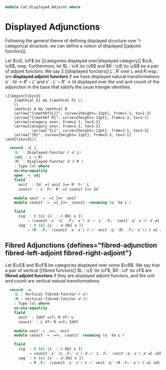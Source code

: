 <!--
```agda
open import Cat.Functor.Equivalence
open import Cat.Displayed.Functor
open import Cat.Instances.Functor
open import Cat.Functor.Adjoint
open import Cat.Displayed.Base
open import Cat.Prelude
```
-->

```agda
module Cat.Displayed.Adjoint where
```

# Displayed Adjunctions

Following the general theme of defining displayed structure over
1-categorical structure, we can define a notion of displayed
[[adjoint functors]].

Let $\cE, \cF$ be [[categories displayed over|displayed category]] $\cA,
\cB$, resp.  Furthermore, let $L : \cA \to \cB$ and $R : \cB \to \cB$ be
a pair of adjoint functors. We say 2 [[displayed functors]] $L', R'$ over
$L$ and $R$ resp. are **displayed adjoint functors** if we have
displayed natural transformations $\eta' : \mathrm{Id} \to R' \circ L'$
and $\varepsilon' : L' \circ R' \to \mathrm{Id}$ displayed over the unit
and counit of the adjunction in the base that satisfy the usual triangle
identities.

~~~{.quiver}
\[\begin{tikzcd}
	{\mathcal E} && {\mathcal F} \\
	\\
	\mathcal A && \mathcal B
	\arrow["{\mathbf{L}}", curve={height=-12pt}, from=1-1, to=1-3]
	\arrow["{\mathbf R}", curve={height=-12pt}, from=1-3, to=1-1]
	\arrow[category over, from=1-1, to=3-1]
	\arrow[category over, from=1-3, to=3-3]
        	\arrow["{L}", curve={height=-12pt}, from=3-1, to=3-3]
	\arrow["{R}", curve={height=-12pt}, from=3-3, to=3-1]
\end{tikzcd}\]
~~~

<!--
```agda
module _
  {oa ℓa ob ℓb oe ℓe of ℓf}
  {A : Precategory oa ℓa} {B : Precategory ob ℓb}
  {ℰ : Displayed A oe ℓe} {ℱ : Displayed B of ℓf}
  {L : Functor A B} {R : Functor B A}
  where
  private
    module ℰ = Displayed ℰ
    module ℱ = Displayed ℱ
    open Displayed-functor

    lvl : Level
    lvl = oa ⊔ ℓa ⊔ ob ⊔ ℓb ⊔ oe ⊔ ℓe ⊔ of ⊔ ℓf

  infix 15 _⊣[_]_
```
-->

```agda
  record _⊣[_]_
    (L′ : Displayed-functor ℰ ℱ L)
    (adj : L ⊣ R)
    (R′ : Displayed-functor ℱ ℰ R )
    : Type lvl where
    no-eta-equality
    open _⊣_ adj
    field
      unit′ : Id′ =[ unit ]=> R′ F∘′ L′
      counit′ : L′ F∘′ R′ =[ counit ]=> Id′

    module unit′ = _=[_]=>_ unit′
    module counit′ = _=[_]=>_ counit′ renaming (η′ to ε′)

    field
      zig′ : ∀ {x} {x′ : ℰ.Ob[ x ]}
          → (counit′.ε′ (L′ .F₀′ x′) ℱ.∘′ L′ .F₁′ (unit′.η′ x′)) ℱ.≡[ zig ] ℱ.id′
      zag′ : ∀ {x} {x′ : ℱ.Ob[ x ]}
          → (R′ .F₁′ (counit′.ε′ x′) ℰ.∘′ unit′.η′ (R′ .F₀′ x′)) ℰ.≡[ zag ] ℰ.id′
```

## Fibred Adjunctions {defines="fibred-adjunction fibred-left-adjoint fibred-right-adjoint"}

Let $\cE$ and $\cF$ be categories displayed over some $\cB$.  We say
that a pair of vertical [[fibred functors]] $L : \cE \to \cF$, $R : \cF
\to cF$ are **fibred adjoint functors** if they are displayed adjoint
functors, and the unit and counit are vertical natural transformations.

<!--
```agda
module _
  {ob ℓb oe ℓe of ℓf}
  {B : Precategory ob ℓb}
  {ℰ : Displayed B oe ℓe}
  {ℱ : Displayed B of ℓf}
  where
  private
    open Precategory B
    module ℰ = Displayed ℰ
    module ℱ = Displayed ℱ
    open Vertical-fibred-functor

    lvl : Level
    lvl = ob ⊔ ℓb ⊔ oe ⊔ ℓe ⊔ of ⊔ ℓf

  infix 15 _⊣↓_
```
-->

```agda
  record _⊣↓_
    (L : Vertical-fibred-functor ℰ ℱ)
    (R : Vertical-fibred-functor ℱ ℰ)
    : Type lvl where
    no-eta-equality
    field
      unit′ : IdVf =>f↓ R Vf∘ L
      counit′ : L Vf∘ R =>f↓ IdVf

    module unit′ = _=>↓_ unit′
    module counit′ = _=>↓_ counit′ renaming (η′ to ε′)

    field
      zig′ : ∀ {x} {x′ : ℰ.Ob[ x ]}
           → counit′.ε′ (L .F₀′ x′) ℱ.∘′ L .F₁′ (unit′.η′ x′) ℱ.≡[ idl id ] ℱ.id′
      zag′ : ∀ {x} {x′ : ℱ.Ob[ x ]}
           → R .F₁′ (counit′.ε′ x′) ℰ.∘′ unit′.η′ (R .F₀′ x′) ℰ.≡[ idl id ] ℰ.id′
```
